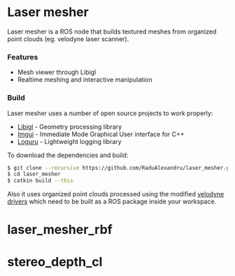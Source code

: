 # Laser mesher

Laser mesher is a ROS node that builds textured meshes from organized point clouds (eg. velodyne laser scanner).

### Features
 - Mesh viewer through Libigl
 - Realtime meshing and interactive manipulation

### Build

Laser mesher uses a number of open source projects to work properly:
* [Libigl] - Geometry processing library
* [Imgui] - Immediate Mode Graphical User interface for C++
* [Loguru] - Lightweight logging library

To download the dependencies and build:

```sh
$ git clone --recursive https://github.com/RaduAlexandru/laser_mesher.git
$ cd laser_mesher
$ catkin build --this
```

Also it uses organized point clouds processed using the modified [velodyne drivers] which need to be built as a ROS package inside your workspace.

[//]: # (These are reference links used in the body of this note and get stripped out when the markdown processor does its job. There is no need to format nicely because it shouldn't be seen. Thanks SO - http://stackoverflow.com/questions/4823468/store-comments-in-markdown-syntax)

   [Libigl]: <https://github.com/libigl/libigl>
   [Imgui]: <https://github.com/ocornut/imgui>
   [Loguru]: <https://github.com/emilk/loguru>
   [velodyne drivers]: <https://github.com/RaduAlexandru/velodyne_drivers>
# laser_mesher_rbf
# stereo_depth_cl
